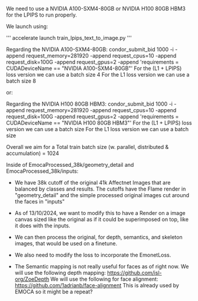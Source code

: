 

We need to use a  NVIDIA A100-SXM4-80GB or NVIDIA H100 80GB HBM3 for the LPIPS to run properly.

We launch using:

'''
accelerate launch train_lpips_text_to_image.py
'''


Regarding the NVIDIA A100-SXM4-80GB:
condor_submit_bid 1000 -i -append request_memory=281920 -append request_cpus=10 -append request_disk=100G -append request_gpus=2 -append 'requirements = CUDADeviceName == "NVIDIA A100-SXM4-80GB"'
For the (L1 + LPIPS) loss version we can use a batch size 4 
For the L1 loss version we can use a batch size 8

or:

Regarding the NVIDIA H100 80GB HBM3:
condor_submit_bid 1000 -i -append request_memory=281920 -append request_cpus=10 -append request_disk=100G -append request_gpus=2 -append 'requirements = CUDADeviceName == "NVIDIA H100 80GB HBM3"'
For the (L1 + LPIPS) loss version we can use a batch size
For the L1 loss version we can use a batch size

Overall we aim for a Total train batch size (w. parallel, distributed & accumulation) = 1024


Inside of EmocaProcessed_38k/geometry_detail and EmocaProcessed_38k/inputs:
- We have 38k cutoff of the original 41k Affectnet Images that are balanced by classes and results.
The cutoffs have the Flame render in "geometry_detail" and the simple processed original images cut around the faces in
"inputs"

- As of 13/10/2024, we want to modify this to have a Render on a image canvas sized like the original as if it could be
superimposed on top, like it does with the inputs.
- We can then process the original, for depth, semantics, and skeleton images, that would be used on a finetune.
- We also need to modify the loss to incorporate the EmonetLoss.

 
- The Semantic mapping is not really useful for faces as of right now.
We will use the following depth mapping: https://github.com/isl-org/ZoeDepth
We will use the following for face alignment: https://github.com/1adrianb/face-alignment
This is already used by EMOCA so it might be a repeat?

